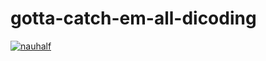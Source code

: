 # gotta-catch-em-all-dicoding
[![nauhalf](https://circleci.com/gh/nauhalf/gotta-catch-em-all-dicoding.svg?style=svg)](https://circleci.com/gh/nauhalf/gotta-catch-em-all-dicoding)
